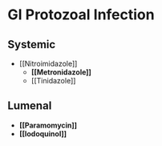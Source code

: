 # GI Protozoal Infection
## Systemic
- [[Nitroimidazole]]
	- **[[Metronidazole]]**
	- [[Tinidazole]]

## Lumenal
- **[[Paramomycin]]**
- **[[Iodoquinol]]**

